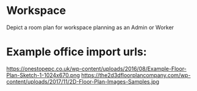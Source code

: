 # Workspace
Depict a room plan for workspace planning as an Admin or Worker

# Example office import urls: 
https://onestopepc.co.uk/wp-content/uploads/2016/08/Example-Floor-Plan-Sketch-1-1024x670.png
https://the2d3dfloorplancompany.com/wp-content/uploads/2017/11/2D-Floor-Plan-Images-Samples.jpg
